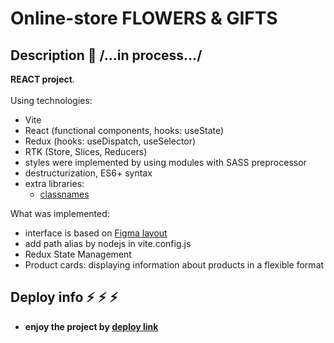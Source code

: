 # Online-store FLOWERS & GIFTS

## Description :page_facing_up: /...in process.../

**REACT project**.<br><br>
Using technologies:

- Vite
- React (functional components, hooks: useState)
- Redux (hooks: useDispatch, useSelector)
- RTK (Store, Slices, Reducers)
- styles were implemented by using modules with SASS preprocessor
- destructurization, ES6+ syntax
- extra libraries:
  - [classnames](https://www.npmjs.com/package/classnames)

What was implemented:

- interface is based on [Figma layout](https://www.figma.com/design/6IWKE30QwZ5btoaSx1BFo0/MIRANO-Online-store?m=auto&t=oeGg6M9B7ayjMLzK-6)
- add path alias by nodejs in vite.config.js
- Redux State Management
- Product cards: displaying information about products in a flexible format

## Deploy info :zap: :zap: :zap:

- **enjoy the project by <a href="https://react-mirano.vercel.app/" target="_blank">deploy link</a>**
